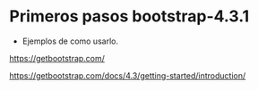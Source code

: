 # Primeros pasos bootstrap-4.3.1
- Ejemplos de como usarlo.

https://getbootstrap.com/

https://getbootstrap.com/docs/4.3/getting-started/introduction/

